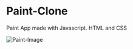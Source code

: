 # Paint-Clone

Paint App made with Javascript. HTML and CSS


![Paint-Image](https://user-images.githubusercontent.com/130646112/235295991-b4885493-04a2-4c3c-85d2-c6e783e38e6f.png)



